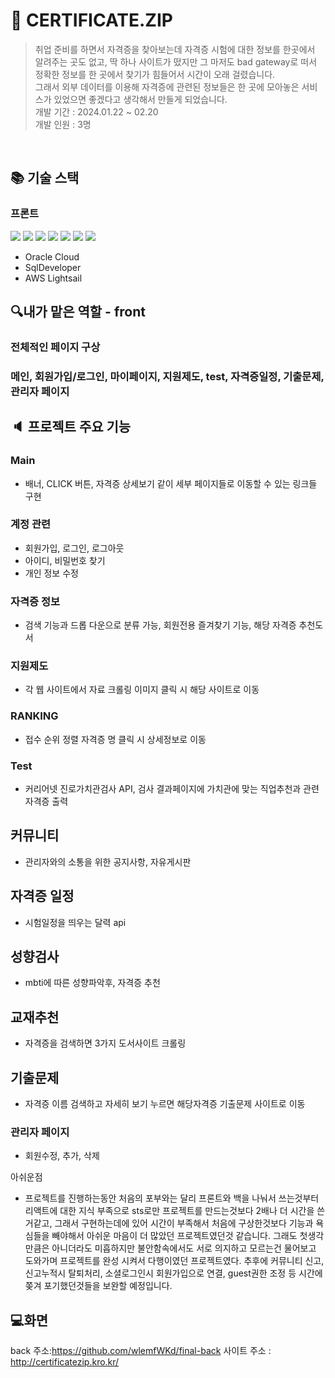 # 📜 CERTIFICATE.ZIP
> 취업 준비를 하면서 자격증을 찾아보는데  자격증 시험에 대한 정보를 한곳에서 알려주는 곳도 없고, 딱 하나 사이트가 떴지만 그 마저도 bad gateway로 떠서 정확한 정보를 한 곳에서 찾기가 힘들어서 시간이 오래 걸렸습니다.
> <br>그래서 외부 데이터를 이용해 자격증에 관련된 정보들은 한 곳에 모아놓은 서비스가 있었으면 좋겠다고 생각해서 만들게 되었습니다.
<br>개발 기간 : 2024.01.22 ~ 02.20
> <br>개발 인원 : 3명
<br>

## :books: 기술 스택
### 프론트 
 <img src="https://img.shields.io/badge/java-007396?style=for-the-badge&logo=java&logoColor=white">  <img src="https://img.shields.io/badge/html5-E34F26?style=for-the-badge&logo=html5&logoColor=white"> 
  <img src="https://img.shields.io/badge/css-1572B6?style=for-the-badge&logo=css3&logoColor=white"> 
  <img src="https://img.shields.io/badge/javascript-F7DF1E?style=for-the-badge&logo=javascript&logoColor=black"> 
  <img src="https://img.shields.io/badge/jquery-0769AD?style=for-the-badge&logo=jquery&logoColor=white"> <img src="https://img.shields.io/badge/react-61DAFB?style=for-the-badge&logo=react&logoColor=black"> 
  <img src="https://img.shields.io/badge/node.js-339933?style=for-the-badge&logo=Node.js&logoColor=white">
- Oracle Cloud
- SqlDeveloper
- AWS Lightsail

## 🔍내가 맡은 역할 - front

### 전체적인 페이지 구상
### 메인, 회원가입/로그인, 마이페이지, 지원제도, test, 자격증일정, 기출문제, 관리자 페이지


## :speaker: 프로젝트 주요 기능 

### Main
- 배너, CLICK 버튼, 자격증 상세보기 같이
세부 페이지들로 이동할 수 있는 링크들 구현
  
### 계정 관련
- 회원가입, 로그인, 로그아웃
- 아이디, 비밀번호 찾기
- 개인 정보 수정
### 자격증 정보
- 검색 기능과 드롭 다운으로 분류 가능, 회원전용 즐겨찾기 기능, 해당 자격증 추천도서
### 지원제도
- 각 웹 사이트에서 자료 크롤링 이미지 클릭 시 해당 사이트로 이동
### RANKING
- 접수 순위 정렬
자격증 명 클릭 시 상세정보로 이동
### Test
- 커리어넷 진로가치관검사 API, 검사 결과페이지에 가치관에 맞는 직업추천과 관련자격증 출력
## 커뮤니티
- 관리자와의 소통을 위한 공지사항, 자유게시판
## 자격증 일정
- 시험일정을 띄우는 달력 api
## 성향검사
- mbti에 따른 성향파악후, 자격증 추천
## 교재추천
- 자격증을 검색하면 3가지 도서사이트 크롤링
## 기출문제
- 자격증 이름 검색하고 자세히 보기 누르면 해당자격증 기출문제 사이트로 이동
### 관리자 페이지
- 회원수정, 추가, 삭제

아쉬운점
 - 프로젝트를 진행하는동안 처음의 포부와는 달리 프론트와 백을 나눠서 쓰는것부터 리액트에 대한 지식 부족으로 sts로만 프로젝트를 만드는것보다 2배나 더 시간을 쓴거같고, 그래서 구현하는데에 있어 시간이 부족해서 처음에 구상한것보다 기능과 욕심들을 빼야해서 아쉬운 마음이 더 많았던 프로젝트였던것 같습니다. 그래도 첫생각만큼은 아니더라도 미흡하지만 불안함속에서도 서로 의지하고 모르는건 물어보고 도와가며 프로젝트를 완성 시켜서 다행이였던 프로젝트였다. 추후에 커뮤니티 신고, 신고누적시 탈퇴처리, 소셜로그인시 회원가입으로 연결, guest권한 조정 등 시간에 쫒겨 포기했던것들을 보완할 예정입니다.

## 💻화면

back 주소:<https://github.com/wlemfWKd/final-back>
사이트 주소 : <http://certificatezip.kro.kr/>

